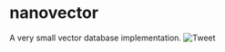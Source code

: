 # nanovector
A very small vector database implementation.
![Tweet](https://cdn.discordapp.com/attachments/933694512960774185/1135229083291226232/image.png)

